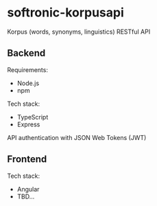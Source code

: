 # softronic-korpusapi

Korpus (words, synonyms, linguistics) RESTful API

## Backend
Requirements:
- Node.js
- npm

Tech stack:  
- TypeScript
- Express

API authentication with JSON Web Tokens (JWT)

## Frontend
Tech stack:
- Angular
- TBD...

